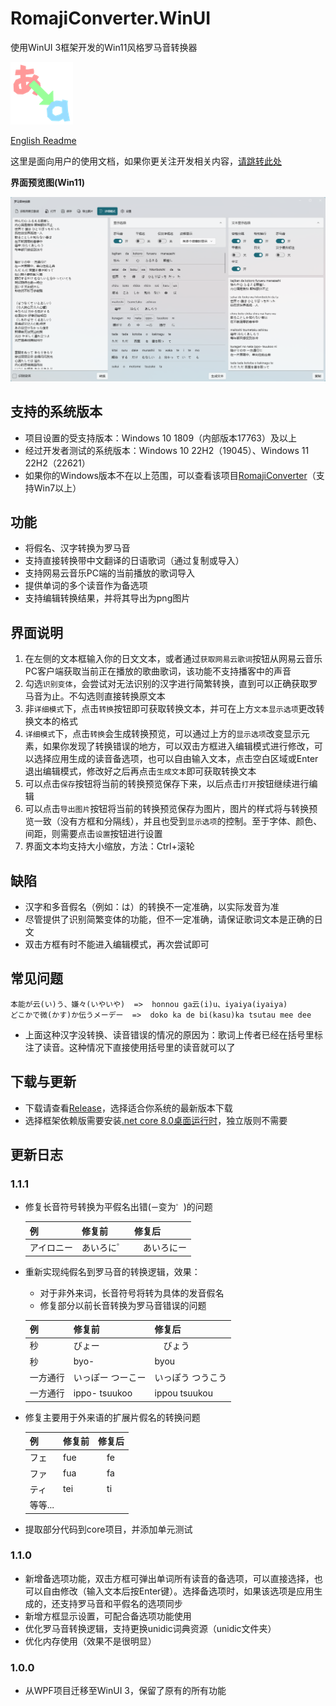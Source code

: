 # RomajiConverter.WinUI

使用WinUI 3框架开发的Win11风格罗马音转换器

![](/doc/icon.png)

[English Readme](https://github.com/xyh20180101/RomajiConverter.WinUI/blob/main/doc/README-en.md)

这里是面向用户的使用文档，如果你更关注开发相关内容，[请跳转此处](https://github.com/xyh20180101/RomajiConverter.WinUI/blob/main/doc/README-dev-cn.md)

**界面预览图(Win11)**

![](/doc/preview.png)

## 支持的系统版本
- 项目设置的受支持版本：Windows 10 1809（内部版本17763）及以上
- 经过开发者测试的系统版本：Windows 10 22H2（19045）、Windows 11 22H2（22621）
- 如果你的Windows版本不在以上范围，可以查看该项目[RomajiConverter](https://github.com/xyh20180101/RomajiConverter)（支持Win7以上）

## 功能
- 将假名、汉字转换为罗马音
- 支持直接转换带中文翻译的日语歌词（通过复制或导入）
- 支持网易云音乐PC端的当前播放的歌词导入
- 提供单词的多个读音作为备选项
- 支持编辑转换结果，并将其导出为png图片

## 界面说明
1. 在左侧的文本框输入你的日文文本，或者通过`获取网易云歌词`按钮从网易云音乐PC客户端获取当前正在播放的歌曲歌词，该功能不支持播客中的声音
2. 勾选`识别变体`，会尝试对无法识别的汉字进行简繁转换，直到可以正确获取罗马音为止。不勾选则直接转换原文本
3. 非`详细模式`下，点击`转换`按钮即可获取转换文本，并可在上方`文本显示选项`更改转换文本的格式
4. `详细模式`下，点击`转换`会生成转换预览，可以通过上方的`显示选项`改变显示元素，如果你发现了转换错误的地方，可以双击方框进入编辑模式进行修改，可以选择应用生成的读音备选项，也可以自由输入文本，点击空白区域或Enter退出编辑模式，修改好之后再点击`生成文本`即可获取转换文本
5. 可以点击`保存`按钮将当前的转换预览保存下来，以后点击`打开`按钮继续进行编辑
6. 可以点击`导出图片`按钮将当前的转换预览保存为图片，图片的样式将与转换预览一致（没有方框和分隔线），并且也受到`显示选项`的控制。至于字体、颜色、间距，则需要点击`设置`按钮进行设置
7. 界面文本均支持大小缩放，方法：Ctrl+滚轮

## 缺陷
- 汉字和多音假名（例如：は）的转换不一定准确，以实际发音为准
- 尽管提供了识别简繁变体的功能，但不一定准确，请保证歌词文本是正确的日文
- 双击方框有时不能进入编辑模式，再次尝试即可

## 常见问题
```
本能が云(い)う、嫌々(いやいや)  =>  honnou ga云(i)u、iyaiya(iyaiya)
どこかで微(かす)か伝うメーデー  =>  doko ka de bi(kasu)ka tsutau mee dee
```
- 上面这种汉字没转换、读音错误的情况的原因为：歌词上传者已经在括号里标注了读音。这种情况下直接使用括号里的读音就可以了

## 下载与更新
- 下载请查看[Release](https://github.com/xyh20180101/RomajiConverter.WinUI/releases)，选择适合你系统的最新版本下载
- 选择框架依赖版需要安装[.net core 8.0桌面运行时](https://dotnet.microsoft.com/zh-cn/download/dotnet/8.0)，独立版则不需要

## 更新日志

### 1.1.1
- 修复长音符号转换为平假名出错(`ー`变为`゜`)的问题

    | 例 | 修复前 | 修复后 |
    | - | - | - |
    | アイロニー | あいろに゜ |　あいろにー |

- 重新实现纯假名到罗马音的转换逻辑，效果：

    - 对于非外来词，长音符号将转为具体的发音假名
    - 修复部分以前长音转换为罗马音错误的问题

    | 例 | 修复前 | 修复后 |
    | - | - | - |
    | 秒 | びょー |　びょう |
    | 秒 | byo- | byou |
    | 一方通行 | いっぽー つーこー | いっぽう つうこう |
    | 一方通行 | ippo- tsuukoo | ippou tsuukou |

- 修复主要用于外来语的扩展片假名的转换问题

    | 例 | 修复前 | 修复后 |
    | - | - | - |
    | フェ | fue |　fe |
    | ファ | fua |　fa |
    | ティ | tei |　ti |
    | 等等... |

- 提取部分代码到core项目，并添加单元测试

### 1.1.0
- 新增备选项功能，双击方框可弹出单词所有读音的备选项，可以直接选择，也可以自由修改（输入文本后按Enter键）。选择备选项时，如果该选项是应用生成的，还支持罗马音和平假名的选项同步
- 新增方框显示设置，可配合备选项功能使用
- 优化罗马音转换逻辑，支持更换unidic词典资源（unidic文件夹）
- 优化内存使用（效果不是很明显）

### 1.0.0
- 从WPF项目迁移至WinUI 3，保留了原有的所有功能